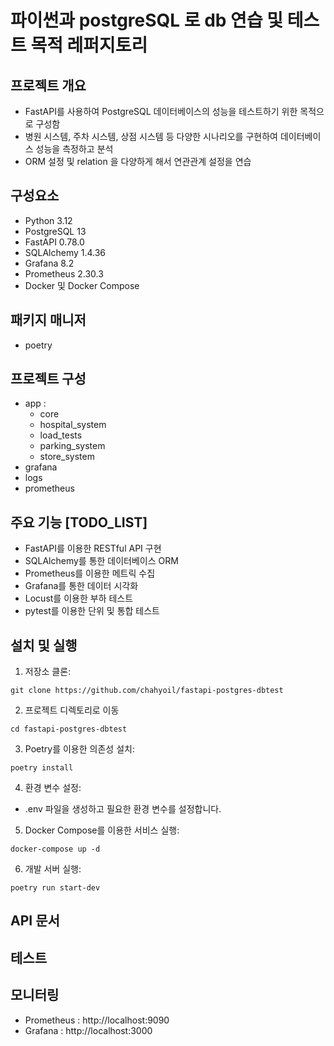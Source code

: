 # 파이썬과 postgreSQL 로 db 연습 및 테스트 목적 레퍼지토리

## 프로젝트 개요 

- FastAPI를 사용하여 PostgreSQL 데이터베이스의 성능을 테스트하기 위한 목적으로 구성함
- 병원 시스템, 주차 시스템, 상점 시스템 등 다양한 시나리오를 구현하여 데이터베이스 성능을 측정하고 분석
- ORM 설정 및 relation 을 다양하게 해서 연관관계 설정을 연습

## 구성요소

- Python 3.12
- PostgreSQL 13
- FastAPI 0.78.0
- SQLAlchemy 1.4.36
- Grafana 8.2
- Prometheus 2.30.3
- Docker 및 Docker Compose

## 패키지 매니저 

- poetry

## 프로젝트 구성 

* app : 
    * core 
    * hospital_system
    * load_tests
    * parking_system
    * store_system
* grafana
* logs
* prometheus

## 주요 기능 [TODO_LIST]

- FastAPI를 이용한 RESTful API 구현
- SQLAlchemy를 통한 데이터베이스 ORM
- Prometheus를 이용한 메트릭 수집
- Grafana를 통한 데이터 시각화 
- Locust를 이용한 부하 테스트
- pytest를 이용한 단위 및 통합 테스트

## 설치 및 실행

1. 저장소 클론:
```
git clone https://github.com/chahyoil/fastapi-postgres-dbtest
```
2. 프로젝트 디렉토리로 이동
```
cd fastapi-postgres-dbtest
```
3. Poetry를 이용한 의존성 설치:
```
poetry install
```
4. 환경 변수 설정:
- .env 파일을 생성하고 필요한 환경 변수를 설정합니다.

5. Docker Compose를 이용한 서비스 실행:
```
docker-compose up -d
```
6. 개발 서버 실행:
```
poetry run start-dev
```

## API 문서

## 테스트

## 모니터링

- Prometheus : http://localhost:9090
- Grafana : http://localhost:3000

